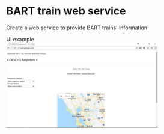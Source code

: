# BART train web service
Create a web service to provide BART trains' information<br>

UI example<br>
<img src="/page.png" title="page" width="80%" height="80%">
